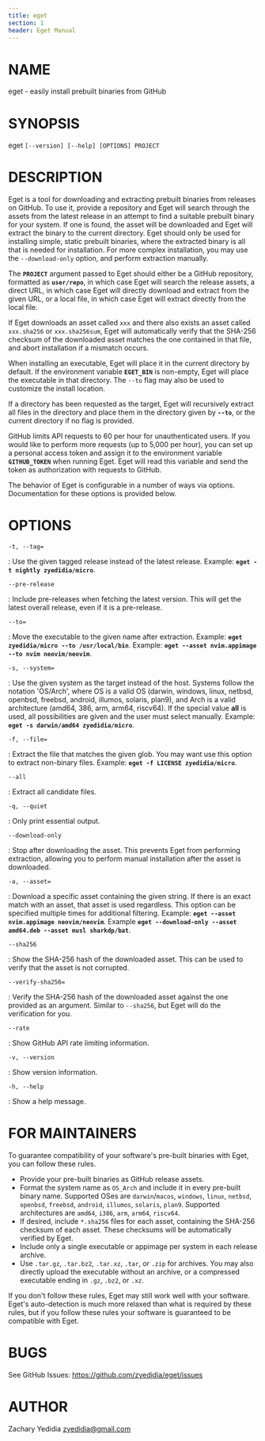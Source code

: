 ```yaml
---
title: eget
section: 1
header: Eget Manual
---
```


# NAME
  eget - easily install prebuilt binaries from GitHub

# SYNOPSIS
  eget `[--version] [--help] [OPTIONS] PROJECT`

# DESCRIPTION
  Eget is a tool for downloading and extracting prebuilt binaries from releases
  on GitHub. To use it, provide a repository and Eget will search through the
  assets from the latest release in an attempt to find a suitable prebuilt
  binary for your system. If one is found, the asset will be downloaded and
  Eget will extract the binary to the current directory. Eget should only be
  used for installing simple, static prebuilt binaries, where the extracted
  binary is all that is needed for installation. For more complex installation,
  you may use the `--download-only` option, and perform extraction manually.

  The **`PROJECT`** argument passed to Eget should either be a GitHub
  repository, formatted as **`user/repo`**, in which case Eget will search the
  release assets, a direct URL, in which case Eget will directly download and
  extract from the given URL, or a local file, in which case Eget will extract
  directly from the local file.

  If Eget downloads an asset called `xxx` and there also exists an asset called
  `xxx.sha256` or `xxx.sha256sum`, Eget will automatically verify that the
  SHA-256 checksum of the downloaded asset matches the one contained in that
  file, and abort installation if a mismatch occurs.

  When installing an executable, Eget will place it in the current directory by
  default. If the environment variable **`EGET_BIN`** is non-empty, Eget will
  place the executable in that directory. The `--to` flag may also be used to
  customize the install location.

  If a directory has been requested as the target, Eget will recursively
  extract all files in the directory and place them in the directory given by
  **`--to`**, or the current directory if no flag is provided.

  GitHub limits API requests to 60 per hour for unauthenticated users. If you
  would like to perform more requests (up to 5,000 per hour), you can set up a
  personal access token and assign it to the environment variable
  **`GITHUB_TOKEN`** when running Eget. Eget will read this variable and send
  the token as authorization with requests to GitHub.

  The behavior of Eget is configurable in a number of ways via options.
  Documentation for these options is provided below.

# OPTIONS
  `-t, --tag=`

:    Use the given tagged release instead of the latest release. Example: **`eget -t nightly zyedidia/micro`**.

  `--pre-release`

:    Include pre-releases when fetching the latest version. This will get the latest overall release, even if it is a pre-release.

  `--to=`

:    Move the executable to the given name after extraction. Example: **`eget zyedidia/micro --to /usr/local/bin`**. Example: **`eget --asset nvim.appimage --to nvim neovim/neovim`**.

  `-s, --system=`

:    Use the given system as the target instead of the host. Systems follow the notation 'OS/Arch', where OS is a valid OS (darwin, windows, linux, netbsd, openbsd, freebsd, android, illumos, solaris, plan9), and Arch is a valid architecture (amd64, 386, arm, arm64, riscv64). If the special value **all** is used, all possibilities are given and the user must select manually. Example: **`eget -s darwin/amd64 zyedidia/micro`**.

  `-f, --file=`

:    Extract the file that matches the given glob. You may want use this option to extract non-binary files. Example: **`eget -f LICENSE zyedidia/micro`**.

  `--all`

:    Extract all candidate files.

  `-q, --quiet`

:    Only print essential output.

  `--download-only`

:    Stop after downloading the asset. This prevents Eget from performing extraction, allowing you to perform manual installation after the asset is downloaded.

  `-a, --asset=`

:    Download a specific asset containing the given string. If there is an exact match with an asset, that asset is used regardless. This option can be specified multiple times for additional filtering. Example: **`eget --asset nvim.appimage neovim/neovim`**. Example **`eget --download-only --asset amd64.deb --asset musl sharkdp/bat`**.

  `--sha256`

:    Show the SHA-256 hash of the downloaded asset. This can be used to verify that the asset is not corrupted.

  `--verify-sha256=`

:    Verify the SHA-256 hash of the downloaded asset against the one provided as an argument. Similar to `--sha256`, but Eget will do the verification for you.

  `--rate`

:    Show GitHub API rate limiting information.

  `-v, --version`

:    Show version information.

  `-h, --help`

:    Show a help message.

# FOR MAINTAINERS

To guarantee compatibility of your software's pre-built binaries with Eget, you
can follow these rules.

* Provide your pre-built binaries as GitHub release assets.
* Format the system name as `OS_Arch` and include it in every pre-built binary
  name. Supported OSes are `darwin`/`macos`, `windows`, `linux`, `netbsd`, `openbsd`,
  `freebsd`, `android`, `illumos`, `solaris`, `plan9`. Supported architectures
  are `amd64`, `i386`, `arm`, `arm64`, `riscv64`.
* If desired, include `*.sha256` files for each asset, containing the SHA-256
  checksum of each asset. These checksums will be automatically verified by
  Eget.
* Include only a single executable or appimage per system in each release archive.
* Use `.tar.gz`, `.tar.bz2`, `.tar.xz`, `.tar`, or `.zip` for archives. You may
  also directly upload the executable without an archive, or a compressed
  executable ending in `.gz`, `.bz2`, or `.xz`.

If you don't follow these rules, Eget may still work well with your software.
Eget's auto-detection is much more relaxed than what is required by these
rules, but if you follow these rules your software is guaranteed to be
compatible with Eget.

# BUGS

See GitHub Issues: <https://github.com/zyedidia/eget/issues>

# AUTHOR

Zachary Yedidia <zyedidia@gmail.com>
